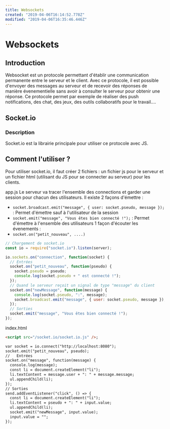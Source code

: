 ```yaml
---
title: Websockets
created: "2019-04-06T16:14:52.778Z"
modified: "2019-04-06T16:35:46.446Z"
---
```


# Websockets

## Introduction

Websocket est un protocole permettant d'établir une communication permanente entre le serveur et le client.
Avec ce protocole, il est possible d'envoyer des messages au serveur et de recevoir des réponses de manière évenementielle sans avoir à consulter le serveur pour obtenir une réponse.
Ce protocole permet par exemple de réaliser des push notifications, des chat, des jeux, des outils collaboratifs pour le travail....

## Socket.io

### Description

Socket.io est la librairie principale pour utiliser ce protocole avec JS.

## Comment l'utiliser ?

Pour utiliser socket.io, il faut créer 2 fichiers : un fichier js pour le serveur et un fichier html (utilisant du JS pour se connecter au serveur) pour les clients.

app.js
Le serveur va tracer l'ensemble des connections et garder une session pour chacun des utilisateurs.
Il existe 2 façons d'émettre :

- `socket.broadcast.emit("message", { user: socket.pseudo, message });` : Permet d'émettre sauf à l'utilisateur de la session
- `socket.emit("message", "Vous êtes bien connecté !");` : Permet d'émettre à l'ensemble des utilisateurs
  1 façon d'écouter les évenements :
- `socket.on("petit_nouveau", ....)`

```javascript
// Chargement de socket.io
const io = require("socket.io").listen(server);

io.sockets.on("connection", function(socket) {
  // Entrées
  socket.on("petit_nouveau", function(pseudo) {
    socket.pseudo = pseudo;
    console.log(socket.pseudo + " est connecté !");
  });
  // Quand le serveur reçoit un signal de type "message" du client
  socket.on("newMessage", function(message) {
    console.log(socket.pseudo, ":", message);
    socket.broadcast.emit("message", { user: socket.pseudo, message });
  });
  // Sorties
  socket.emit("message", "Vous êtes bien connecté !");
});
```

index.html

```HTML
<script src="/socket.io/socket.io.js" />;

var socket = io.connect("http://localhost:8080");
socket.emit("petit_nouveau", pseudo);
//   Entrées
socket.on("message", function(message) {
  console.log(message);
  const li = document.createElement("li");
  li.textContent = message.user + ": " + message.message;
  ul.appendChild(li);
});
// Sorties
send.addEventListener("click", () => {
  const li = document.createElement("li");
  li.textContent = pseudo + ": " + input.value;
  ul.appendChild(li);
  socket.emit("newMessage", input.value);
  input.value = "";
});
```

